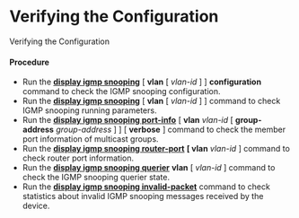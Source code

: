 Verifying the Configuration
===========================

Verifying the Configuration

#### Procedure

* Run the [**display igmp snooping**](cmdqueryname=display+igmp+snooping) [ **vlan** [ *vlan-id* ] ] **configuration** command to check the IGMP snooping configuration.
* Run the [**display igmp snooping**](cmdqueryname=display+igmp+snooping) [ **vlan** [ *vlan-id* ] ] command to check IGMP snooping running parameters.
* Run the [**display igmp snooping port-info**](cmdqueryname=display+igmp+snooping+port-info) [ **vlan** *vlan-id* [ **group-address** *group-address* ] ] [ **verbose** ] command to check the member port information of multicast groups.
* Run the [**display igmp snooping router-port**](cmdqueryname=display+igmp+snooping+router-port) **[ vlan** *vlan-id* ] command to check router port information.
* Run the [**display igmp snooping querier**](cmdqueryname=display+igmp+snooping+querier)  **vlan** [ *vlan-id* ] command to check the IGMP snooping querier state.
* Run the [**display igmp snooping invalid-packet**](cmdqueryname=display+igmp+snooping+invalid-packet) command to check statistics about invalid IGMP snooping messages received by the device.
